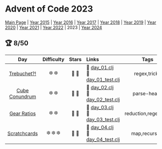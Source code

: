 # Advent of Code 2023

[Main Page](https://adventofcode.com/2023) | [Year 2015](/src/aoclj/year_2015/) | [Year 2016](/src/aoclj/year_2016/) | [Year 2017](/src/aoclj/year_2017/) | [Year 2018](/src/aoclj/year_2018/) | [Year 2019](/src/aoclj/year_2019/) | [Year 2020](/src/aoclj/year_2020/) | [Year 2021](/src/aoclj/year_2021/) | [Year 2022](/src/aoclj/year_2022/) | 2023 | [Year 2024](/src/aoclj/year_2024/)

## :trophy: 8/50

| Day | Difficulty | Stars | Links | Tags |
|:---: | :---: | :---: | :--- | :----: |
[Trebuchet?!](http://www.adventofcode.com/2023/day/1)|:snowflake: :snowflake:|:star2: :star2:|:small_orange_diamond: [day_01.clj](/src/aoclj/year_2023/day_01.clj) <br /> :small_orange_diamond: [day_01_test.clj](/test/aoclj/year_2023/day_01_test.clj)|regex,tricky
[Cube Conundrum](http://www.adventofcode.com/2023/day/2)|:snowflake: :snowflake:|:star2: :star2:|:small_orange_diamond: [day_02.clj](/src/aoclj/year_2023/day_02.clj) <br /> :small_orange_diamond: [day_02_test.clj](/test/aoclj/year_2023/day_02_test.clj)|parse-heavy
[Gear Ratios](http://www.adventofcode.com/2023/day/3)|:snowflake: :snowflake:|:star2: :star2:|:small_orange_diamond: [day_03.clj](/src/aoclj/year_2023/day_03.clj) <br /> :small_orange_diamond: [day_03_test.clj](/test/aoclj/year_2023/day_03_test.clj)|reduction,regex,grid
[Scratchcards](http://www.adventofcode.com/2023/day/4)|:snowflake: :snowflake: :snowflake:|:star2: :star2:|:small_orange_diamond: [day_04.clj](/src/aoclj/year_2023/day_04.clj) <br /> :small_orange_diamond: [day_04_test.clj](/test/aoclj/year_2023/day_04_test.clj)|map,recursion
